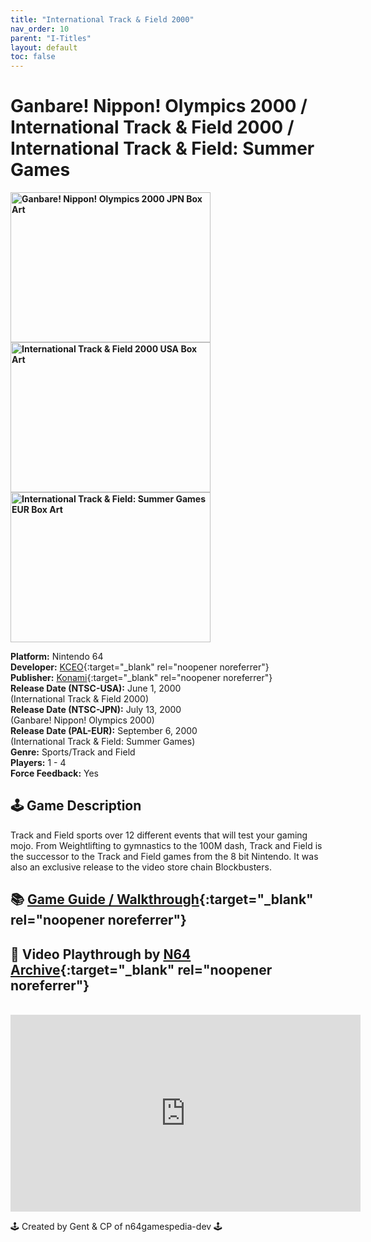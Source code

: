 ```yaml
---
title: "International Track & Field 2000"
nav_order: 10
parent: "I-Titles"
layout: default
toc: false
---
```


# Ganbare! Nippon! Olympics 2000 / International Track & Field 2000 / International Track & Field: Summer Games

<b>
<img src="https://images.launchbox-app.com/a30cbbf1-e21a-401a-808a-2dae4d5abbb3.jpg" alt="Ganbare! Nippon! Olympics 2000 JPN Box Art" width="320" height="240" />
<img src="https://images.launchbox-app.com/3d8a1b65-f33f-4e49-a09d-5acb407d1070.jpg" alt="International Track & Field 2000 USA Box Art" width="320" height="240" />
<img src="https://images.launchbox-app.com/96f0faef-2ece-4b11-8f54-a680e03048f7.jpg" alt="International Track & Field: Summer Games EUR Box Art" width="320" height="240" />
</b>

**Platform:** Nintendo 64  
**Developer:** [KCEO](https://en.wikipedia.org/wiki/Konami#Former_subsidiaries){:target="_blank" rel="noopener noreferrer"}  
**Publisher:** [Konami](https://en.wikipedia.org/wiki/Konami){:target="_blank" rel="noopener noreferrer"}  
**Release Date (NTSC-USA):** June 1, 2000  
(International Track & Field 2000)  
**Release Date (NTSC-JPN):** July 13, 2000  
(Ganbare! Nippon! Olympics 2000)  
**Release Date (PAL-EUR):** September 6, 2000  
(International Track & Field: Summer Games)  
**Genre:** Sports/Track and Field  
**Players:** 1 - 4  
**Force Feedback:** Yes  

## 🕹️ Game Description
Track and Field sports over 12 different events that will test your gaming mojo. From Weightlifting to gymnastics to the 100M dash, Track and Field is the successor to the Track and Field games from the 8 bit Nintendo. It was also an exclusive release to the video store chain Blockbusters.

## 📚 [Game Guide / Walkthrough](https://gamefaqs.gamespot.com/n64/258825-international-track-and-field-2000/faqs/42657){:target="_blank" rel="noopener noreferrer"}

## 🎥 Video Playthrough by [N64 Archive](https://www.youtube.com/channel/UC1fUDTXUTKjpk_j7leAhAyw){:target="_blank" rel="noopener noreferrer"}
<br />  
<iframe width="560" height="315" src="https://www.youtube.com/embed/2QpxBElz_n8" title="International Track & Field 2000 Gameplay" frameborder="0" allowfullscreen></iframe>

🕹️ Created by Gent & CP of n64gamespedia-dev 🕹️  
<!-- Vault Format: n64gamespedia-dev -->  
<!-- Protocol Source: _vault-specs/format-protocol.md -->
